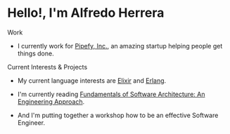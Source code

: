 # Hello!, I'm Alfredo Herrera

Work
- I currently work for [Pipefy, Inc.](www.pipefy.com), an amazing startup helping people get things done.

Current Interests & Projects
- My current language interests are [Elixir](www.elixir-lang.org) and [Erlang](erlang.org).

- I'm currently reading [Fundamentals of Software Architecture: An Engineering Approach](https://www.amazon.com/Fundamentals-Software-Architecture-Comprehensive-Characteristics/dp/1492043451). 

- And I'm putting together a workshop how to be an effective Software Engineer.
